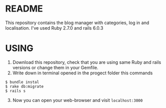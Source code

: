 # README

This repository contains the blog manager with categories, log in and localisation.
I've used Ruby 2.7.0 and rails 6.0.3

# USING

1. Download this repository, check that you are using same Ruby and rails versions or change them in your Gemfile.
2. Write down in terminal opened in the progect folder this commands
  ```
  $ bundle instal
  $ rake db:migrate
  $ rails s 
  ```
3. Now you can open your web-browser and visit ```localhost:3000```

